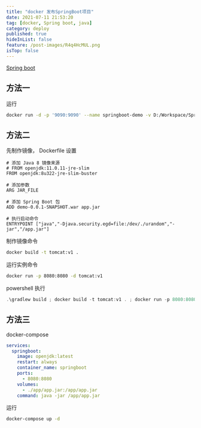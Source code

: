 ```yaml
---
title: "docker 发布SpringBoot项目"
date: 2021-07-11 21:53:20
tag: [docker, Spring boot, java]
category: deploy
published: true
hideInList: false
feature: /post-images/R4q4HcMUL.png
isTop: false
---
```


[Spring boot](https://developer.aliyun.com/article/708980)

## 方法一

运行

```bash
docker run -d -p '9090:9090' --name springboot-demo -v D:/Workspace/SpringBootDemo/target/SpringBootDemo-0.0.1-SNAPSHOT.war:/app.jar openjdk:11.0.11-jre-slim java -jar /app.jar
```

## 方法二

先制作镜像，
Dockerfile 设置

```
# 添加 Java 8 镜像来源
# FROM openjdk:11.0.11-jre-slim
FROM openjdk:8u322-jre-slim-buster

# 添加参数
ARG JAR_FILE

# 添加 Spring Boot 包
ADD demo-0.0.1-SNAPSHOT.war app.jar

# 执行启动命令
ENTRYPOINT ["java","-Djava.security.egd=file:/dev/./urandom","-jar","/app.jar"]
```

制作镜像命令

```bash
docker build -t tomcat:v1 .
```

运行实例命令

```bash
docker run -p 8080:8080 -d tomcat:v1
```

powershell 执行

```powershell
.\gradlew build ; docker build -t tomcat:v1 . ; docker run -p 8080:8080 -d tomcat:v1 ;
```

## 方法三

docker-compose

```yaml
services:
  springboot:
    image: openjdk:latest
    restart: always
    container_name: springboot
    ports:
      - 8080:8080
    volumes:
      - ./app/app.jar:/app/app.jar
    command: java -jar /app/app.jar
```

运行

```bash
docker-compose up -d
```
